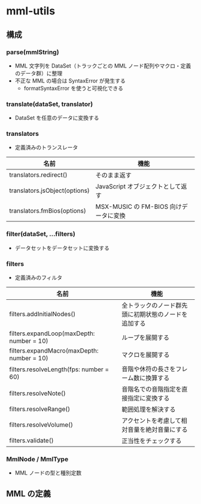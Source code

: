 # mml-utils

## 構成

### parse(mmlString)

- MML 文字列を DataSet（トラックごとの MML ノード配列やマクロ・定義のデータ群）に整理
- 不正な MML の場合は SyntaxError が発生する
  - formatSyntaxError を使うと可視化できる

### translate(dataSet, translator)

- DataSet を任意のデータに変換する

### translators

- 定義済みのトランスレータ

| 名前                          | 機能                                  |
| ----------------------------- | ------------------------------------- |
| translators.redirect()        | そのまま返す                          |
| translators.jsObject(options) | JavaScript オブジェクトとして返す     |
| translators.fmBios(options)   | MSX-MUSIC の FM-BIOS 向けデータに変換 |

### filter(dataSet, ...filters)

- データセットをデータセットに変換する

### filters

- 定義済みのフィルタ

| 名前                                       | 機能                                                 |
| ------------------------------------------ | ---------------------------------------------------- |
| filters.addInitialNodes()                  | 全トラックのノード群先頭に初期状態のノードを追加する |
| filters.expandLoop(maxDepth: number = 10)  | ループを展開する                                     |
| filters.expandMacro(maxDepth: number = 10) | マクロを展開する                                     |
| filters.resolveLength(fps: number = 60)    | 音階や休符の長さをフレーム数に換算する               |
| filters.resolveNote()                      | 音階名での音階指定を直接指定に変換する               |
| filters.resolveRange()                     | 範囲処理を解決する                                   |
| filters.resolveVolume()                    | アクセントを考慮して相対音量を絶対音量にする         |
| filters.validate()                         | 正当性をチェックする                                 |

### MmlNode / MmlType

- MML ノードの型と種別定数

## MML の定義
